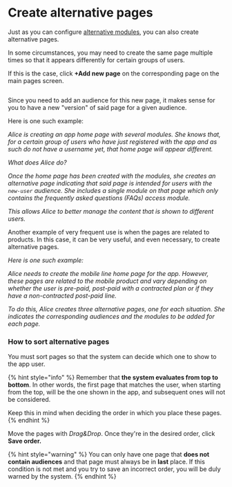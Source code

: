 # Create alternative pages

Just as you can configure [alternative modules](como-crear-una-pagina-modular/contenido.md#crear-un-grupo-de-modulos-alternativos), you can also create alternative pages.

In some circumstances, you may need to create the same page multiple times so that it appears differently for certain groups of users.

If this is the case, click **+Add new page** on the corresponding page on the main pages screen.

<figure><img src=".gitbook/assets/image.png" alt=""><figcaption></figcaption></figure>

Since you need to add an audience for this new page, it makes sense for you to have a new "version" of said page for a given audience.

Here is one such example:

*Alice is creating an app home page with several modules. She knows that, for a certain group of users who have just registered with the app and as such do not have a username yet, that home page will appear different.*

*What does Alice do?*

*Once the home page has been created with the modules, she creates an alternative page indicating that said page is intended for users with the `new-user` audience. She includes a single module on that page which only contains the frequently asked questions (FAQs) access module.*

*This allows Alice to better manage the content that is shown to different users.*

Another example of very frequent use is when the pages are related to products. In this case, it can be very useful, and even necessary, to create alternative pages.

*Here is one such example:*

*Alice needs to create the mobile line home page for the app. However, these pages are related to the mobile product and vary depending on whether the user is pre-paid, post-paid with a contracted plan or if they have a non-contracted post-paid line.*

*To do this, Alice creates three alternative pages, one for each situation. She indicates the corresponding audiences and the modules to be added for each page.*

### How to sort alternative pages

You must sort pages so that the system can decide which one to show to the app user.

{% hint style="info" %} Remember that **the system evaluates from top to bottom**.  In other words, the first page that matches the user, when starting from the top, will be the one shown in the app, and subsequent ones will not be considered.

Keep this in mind when deciding the order in which you place these pages. {% endhint %}

Move the pages with *Drag&amp;Drop*. Once they're in the desired order, click  **Save order.**

{% hint style="warning" %} You can only have one page that **does not contain audiences** and that page must always be in **last** place. If this condition is not met and you try to save an incorrect order, you will be duly warned by the system. {% endhint %}

<figure><img src=".gitbook/assets/MovePages.gif" alt=""><figcaption></figcaption></figure>
